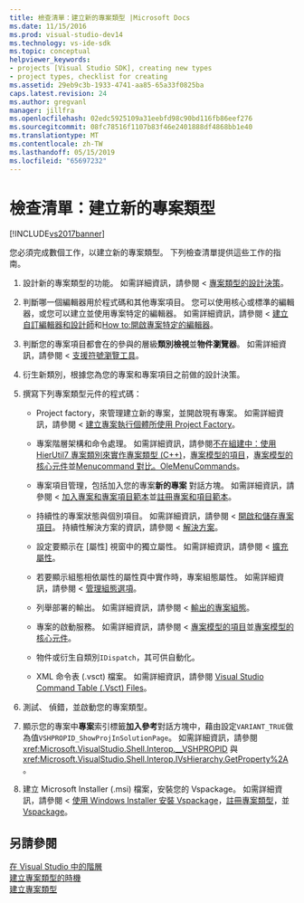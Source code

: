 ```yaml
---
title: 檢查清單：建立新的專案類型 |Microsoft Docs
ms.date: 11/15/2016
ms.prod: visual-studio-dev14
ms.technology: vs-ide-sdk
ms.topic: conceptual
helpviewer_keywords:
- projects [Visual Studio SDK], creating new types
- project types, checklist for creating
ms.assetid: 29eb9c3b-1933-4741-aa85-65a33f0825ba
caps.latest.revision: 24
ms.author: gregvanl
manager: jillfra
ms.openlocfilehash: 02edc5925109a31eebfd98c90bd116fb86eef276
ms.sourcegitcommit: 08fc78516f1107b83f46e2401888df4868bb1e40
ms.translationtype: MT
ms.contentlocale: zh-TW
ms.lasthandoff: 05/15/2019
ms.locfileid: "65697232"
---
```

# <a name="checklist-creating-new-project-types"></a>檢查清單：建立新的專案類型
[!INCLUDE[vs2017banner](../../includes/vs2017banner.md)]

您必須完成數個工作，以建立新的專案類型。 下列檢查清單提供這些工作的指南。  
  
1. 設計新的專案類型的功能。 如需詳細資訊，請參閱 <<c0> [ 專案類型的設計決策](../../extensibility/internals/project-type-design-decisions.md)。  
  
2. 判斷哪一個編輯器用於程式碼和其他專案項目。 您可以使用核心或標準的編輯器，或您可以建立並使用專案特定的編輯器。 如需詳細資訊，請參閱 <<c0> [ 建立自訂編輯器和設計師](../../extensibility/creating-custom-editors-and-designers.md)和[How to:開啟專案特定的編輯器](../../extensibility/how-to-open-project-specific-editors.md)。  
  
3. 判斷您的專案項目都會在的參與的層級**類別檢視**並**物件瀏覽器**。 如需詳細資訊，請參閱 <<c0> [ 支援符號瀏覽工具](../../extensibility/internals/supporting-symbol-browsing-tools.md)。  
  
4. 衍生新類別，根據您為您的專案和專案項目之前做的設計決策。  
  
5. 撰寫下列專案類型元件的程式碼：  
  
    - Project factory，來管理建立新的專案，並開啟現有專案。 如需詳細資訊，請參閱 <<c0> [ 建立專案執行個體所使用 Project Factory](../../extensibility/internals/creating-project-instances-by-using-project-factories.md)。  
  
    - 專案階層架構和命令處理。 如需詳細資訊，請參閱[不在組建中：使用 HierUtil7 專案類別來實作專案類型 (C++)](https://msdn.microsoft.com/a5c16a09-94a2-46ef-87b5-35b815e2f346)，[專案模型的項目](../../extensibility/internals/elements-of-a-project-model.md)，[專案模型的核心元件](../../extensibility/internals/project-model-core-components.md)並[Menucommand 對比。OleMenuCommands](../../misc/menucommands-vs-olemenucommands.md)。  
  
    - 專案項目管理，包括加入您的專案**新的專案** 對話方塊。 如需詳細資訊，請參閱 <<c0> [ 加入專案和專案項目範本](../../extensibility/internals/adding-project-and-project-item-templates.md)並[註冊專案和項目範本](../../extensibility/internals/registering-project-and-item-templates.md)。  
  
    - 持續性的專案狀態與個別項目。 如需詳細資訊，請參閱 <<c0> [ 開啟和儲存專案項目](../../extensibility/internals/opening-and-saving-project-items.md)。 持續性解決方案的資訊，請參閱 <<c0> [ 解決方案](../../extensibility/internals/solutions-overview.md)。  
  
    - 設定要顯示在 [屬性] 視窗中的獨立屬性。 如需詳細資訊，請參閱 <<c0> [ 擴充屬性](../../extensibility/internals/extending-properties.md)。  
  
    - 若要顯示組態相依屬性的屬性頁中實作時，專案組態屬性。 如需詳細資訊，請參閱 <<c0> [ 管理組態選項](../../extensibility/internals/managing-configuration-options.md)。  
  
    - 列舉部署的輸出。 如需詳細資訊，請參閱 <<c0> [ 輸出的專案組態](../../extensibility/internals/project-configuration-for-output.md)。  
  
    - 專案的啟動服務。 如需詳細資訊，請參閱 <<c0> [ 專案模型的項目](../../extensibility/internals/elements-of-a-project-model.md)並[專案模型的核心元件](../../extensibility/internals/project-model-core-components.md)。  
  
    - 物件或衍生自類別`IDispatch`，其可供自動化。  
  
    - XML 命令表 (.vsct) 檔案。 如需詳細資訊，請參閱 [Visual Studio Command Table (.Vsct) Files](../../extensibility/internals/visual-studio-command-table-dot-vsct-files.md)。  
  
6. 測試、 偵錯，並啟動您的專案類型。  
  
7. 顯示您的專案中**專案**索引標籤**加入參考**對話方塊中，藉由設定`VARIANT_TRUE`做為值`VSHPROPID_ShowProjInSolutionPage`。 如需詳細資訊，請參閱 <xref:Microsoft.VisualStudio.Shell.Interop.__VSHPROPID> 與 <xref:Microsoft.VisualStudio.Shell.Interop.IVsHierarchy.GetProperty%2A>。  
  
8. 建立 Microsoft Installer (.msi) 檔案，安裝您的 Vspackage。 如需詳細資訊，請參閱 <<c0> [ 使用 Windows Installer 安裝 Vspackage](../../extensibility/internals/installing-vspackages-with-windows-installer.md)，[註冊專案類型](../../extensibility/internals/registering-a-project-type.md)，並[Vspackage](../../extensibility/internals/vspackages.md)。  
  
## <a name="see-also"></a>另請參閱  
 [在 Visual Studio 中的階層](../../extensibility/internals/hierarchies-in-visual-studio.md)   
 [建立專案類型的時機](../../extensibility/internals/when-to-create-project-types.md)   
 [建立專案類型](../../extensibility/internals/creating-project-types.md)

